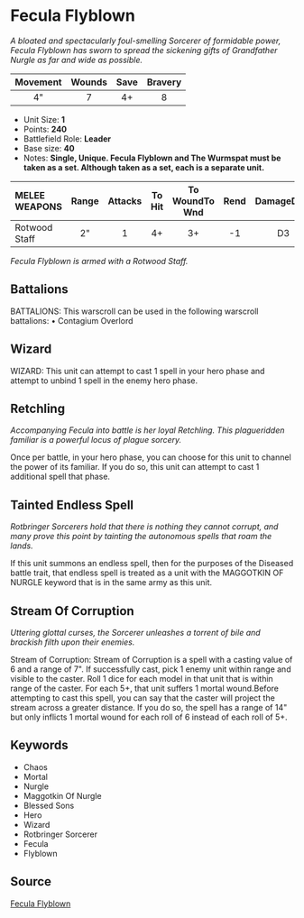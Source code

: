 # Fecula Flyblown

_A bloated and spectacularly foul-smelling Sorcerer of formidable power, Fecula Flyblown has sworn to spread the sickening gifts of Grandfather Nurgle as far and wide as possible._


| Movement | Wounds | Save | Bravery |
|:--------:|:------:|:----:|:-------:|
| 4" | 7 | 4+ | 8 |

* Unit Size: **1**
* Points: **240**
* Battlefield Role: **Leader**
* Base size: **40**
* Notes: **Single, Unique. Fecula Flyblown and The Wurmspat must be taken as a set. Although taken as a set, each is a separate unit.**

| MELEE WEAPONS | Range | Attacks | To Hit | To WoundTo Wnd | Rend | DamageDmg |
|:---|:--:|:--:|:--:|:--:|:--:|:--:|
| Rotwood Staff | 2" | 1 | 4+ | 3+ | -1 | D3 |


_Fecula Flyblown is armed with a Rotwood Staff._

## Battalions

BATTALIONS: This warscroll can be used in the following warscroll battalions: • Contagium Overlord

## Wizard

WIZARD: This unit can attempt to cast 1 spell in your hero phase and attempt to unbind 1 spell in the enemy hero phase.

## Retchling

_Accompanying Fecula into battle is her loyal Retchling. This plagueridden familiar is a powerful locus of plague sorcery._

Once per battle, in your hero phase, you can choose for this unit to channel the power of its familiar. If you do so, this unit can attempt to cast 1 additional spell that phase.

## Tainted Endless Spell

_Rotbringer Sorcerers hold that there is nothing they cannot corrupt, and many prove this point by tainting the autonomous spells that roam the lands._

If this unit summons an endless spell, then for the purposes of the Diseased battle trait, that endless spell is treated as a unit with the MAGGOTKIN OF NURGLE keyword that is in the same army as this unit.

## Stream Of Corruption

_Uttering glottal curses, the Sorcerer unleashes a torrent of bile and brackish filth upon their enemies._

Stream of Corruption: Stream of Corruption is a spell with a casting value of 6 and a range of 7". If successfully cast, pick 1 enemy unit within range and visible to the caster. Roll 1 dice for each model in that unit that is within range of the caster. For each 5+, that unit suffers 1 mortal wound.Before attempting to cast this spell, you can say that the caster will project the stream across a greater distance. If you do so, the spell has a range of 14" but only inflicts 1 mortal wound for each roll of 6 instead of each roll of 5+.

## Keywords

* Chaos
* Mortal
* Nurgle
* Maggotkin Of Nurgle
* Blessed Sons
* Hero
* Wizard
* Rotbringer Sorcerer
* Fecula
* Flyblown


## Source

[Fecula Flyblown](https://wahapedia.ru/aos3/factions/maggotkin-of-nurgle/Fecula-Flyblown)

